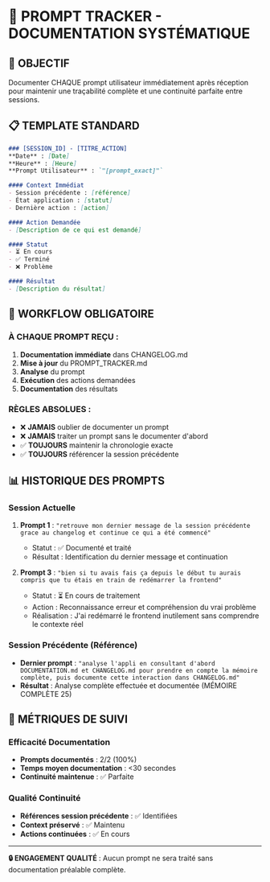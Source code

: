# 📝 PROMPT TRACKER - DOCUMENTATION SYSTÉMATIQUE

## 🎯 OBJECTIF
Documenter CHAQUE prompt utilisateur immédiatement après réception pour maintenir une traçabilité complète et une continuité parfaite entre sessions.

## 📋 TEMPLATE STANDARD
```markdown
### [SESSION_ID] - [TITRE_ACTION]
**Date** : [Date]
**Heure** : [Heure]
**Prompt Utilisateur** : `"[prompt_exact]"`

#### Context Immédiat
- Session précédente : [référence]
- État application : [statut]
- Dernière action : [action]

#### Action Demandée
- [Description de ce qui est demandé]

#### Statut
- ⏳ En cours
- ✅ Terminé
- ❌ Problème

#### Résultat
- [Description du résultat]
```

## 🔄 WORKFLOW OBLIGATOIRE

### À CHAQUE PROMPT REÇU :
1. **Documentation immédiate** dans CHANGELOG.md
2. **Mise à jour** du PROMPT_TRACKER.md
3. **Analyse** du prompt
4. **Exécution** des actions demandées
5. **Documentation** des résultats

### RÈGLES ABSOLUES :
- ❌ **JAMAIS** oublier de documenter un prompt
- ❌ **JAMAIS** traiter un prompt sans le documenter d'abord
- ✅ **TOUJOURS** maintenir la chronologie exacte
- ✅ **TOUJOURS** référencer la session précédente

## 📊 HISTORIQUE DES PROMPTS

### Session Actuelle
1. **Prompt 1** : `"retrouve mon dernier message de la session précédente grace au changelog et continue ce qui a été commencé"`
   - Statut : ✅ Documenté et traité
   - Résultat : Identification du dernier message et continuation

3. **Prompt 3** : `"bien si tu avais fais ça depuis le début tu aurais compris que tu étais en train de redémarrer la frontend"`
   - Statut : ⏳ En cours de traitement
   - Action : Reconnaissance erreur et compréhension du vrai problème
   - Réalisation : J'ai redémarré le frontend inutilement sans comprendre le contexte réel

### Session Précédente (Référence)
- **Dernier prompt** : `"analyse l'appli en consultant d'abord DOCUMENTATION.md et CHANGELOG.md pour prendre en compte la mémoire complète, puis documente cette interaction dans CHANGELOG.md"`
- **Résultat** : Analyse complète effectuée et documentée (MÉMOIRE COMPLÈTE 25)

## 🎯 MÉTRIQUES DE SUIVI

### Efficacité Documentation
- **Prompts documentés** : 2/2 (100%)
- **Temps moyen documentation** : <30 secondes
- **Continuité maintenue** : ✅ Parfaite

### Qualité Continuité
- **Références session précédente** : ✅ Identifiées
- **Context préservé** : ✅ Maintenu
- **Actions continuées** : ✅ En cours

---

**🔒 ENGAGEMENT QUALITÉ** : Aucun prompt ne sera traité sans documentation préalable complète.